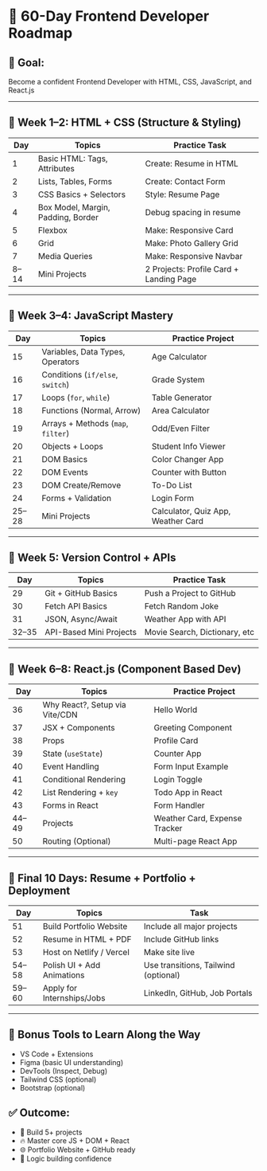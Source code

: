 
# 🧭 60-Day Frontend Developer Roadmap

## 🎯 Goal:
Become a confident Frontend Developer with HTML, CSS, JavaScript, and React.js

---

## 📅 Week 1–2: HTML + CSS (Structure & Styling)

| Day | Topics                              | Practice Task                            |
|-----|--------------------------------------|-------------------------------------------|
| 1   | Basic HTML: Tags, Attributes         | Create: Resume in HTML                   |
| 2   | Lists, Tables, Forms                 | Create: Contact Form                     |
| 3   | CSS Basics + Selectors               | Style: Resume Page                       |
| 4   | Box Model, Margin, Padding, Border   | Debug spacing in resume                  |
| 5   | Flexbox                              | Make: Responsive Card                    |
| 6   | Grid                                 | Make: Photo Gallery Grid                 |
| 7   | Media Queries                        | Make: Responsive Navbar                  |
| 8–14| Mini Projects                        | 2 Projects: Profile Card + Landing Page  |

---

## 📅 Week 3–4: JavaScript Mastery

| Day | Topics                                | Practice Project                            |
|-----|---------------------------------------|--------------------------------------------|
| 15  | Variables, Data Types, Operators      | Age Calculator                             |
| 16  | Conditions (`if/else`, `switch`)      | Grade System                               |
| 17  | Loops (`for`, `while`)                | Table Generator                            |
| 18  | Functions (Normal, Arrow)             | Area Calculator                            |
| 19  | Arrays + Methods (`map`, `filter`)    | Odd/Even Filter                            |
| 20  | Objects + Loops                       | Student Info Viewer                        |
| 21  | DOM Basics                            | Color Changer App                          |
| 22  | DOM Events                            | Counter with Button                        |
| 23  | DOM Create/Remove                     | To-Do List                                 |
| 24  | Forms + Validation                    | Login Form                                 |
| 25–28| Mini Projects                        | Calculator, Quiz App, Weather Card         |

---

## 📅 Week 5: Version Control + APIs

| Day | Topics                               | Practice Task                               |
|-----|---------------------------------------|--------------------------------------------|
| 29  | Git + GitHub Basics                   | Push a Project to GitHub                   |
| 30  | Fetch API Basics                      | Fetch Random Joke                          |
| 31  | JSON, Async/Await                     | Weather App with API                       |
| 32–35| API-Based Mini Projects              | Movie Search, Dictionary, etc              |

---

## 📅 Week 6–8: React.js (Component Based Dev)

| Day | Topics                                | Practice Project                           |
|-----|---------------------------------------|--------------------------------------------|
| 36  | Why React?, Setup via Vite/CDN        | Hello World                                |
| 37  | JSX + Components                      | Greeting Component                         |
| 38  | Props                                 | Profile Card                               |
| 39  | State (`useState`)                    | Counter App                                |
| 40  | Event Handling                        | Form Input Example                         |
| 41  | Conditional Rendering                 | Login Toggle                               |
| 42  | List Rendering + `key`                | Todo App in React                          |
| 43  | Forms in React                        | Form Handler                               |
| 44–49| Projects                             | Weather Card, Expense Tracker              |
| 50  | Routing (Optional)                    | Multi-page React App                       |

---

## 📅 Final 10 Days: Resume + Portfolio + Deployment

| Day | Topics                                | Task                                        |
|-----|----------------------------------------|---------------------------------------------|
| 51  | Build Portfolio Website                | Include all major projects                  |
| 52  | Resume in HTML + PDF                   | Include GitHub links                        |
| 53  | Host on Netlify / Vercel               | Make site live                              |
| 54–58| Polish UI + Add Animations            | Use transitions, Tailwind (optional)        |
| 59–60| Apply for Internships/Jobs            | LinkedIn, GitHub, Job Portals               |

---

## 🚀 Bonus Tools to Learn Along the Way

- VS Code + Extensions
- Figma (basic UI understanding)
- DevTools (Inspect, Debug)
- Tailwind CSS (optional)
- Bootstrap (optional)

## ✅ Outcome:

- 💼 Build 5+ projects
- 🔥 Master core JS + DOM + React
- 🌐 Portfolio Website + GitHub ready
- 🧠 Logic building confidence

